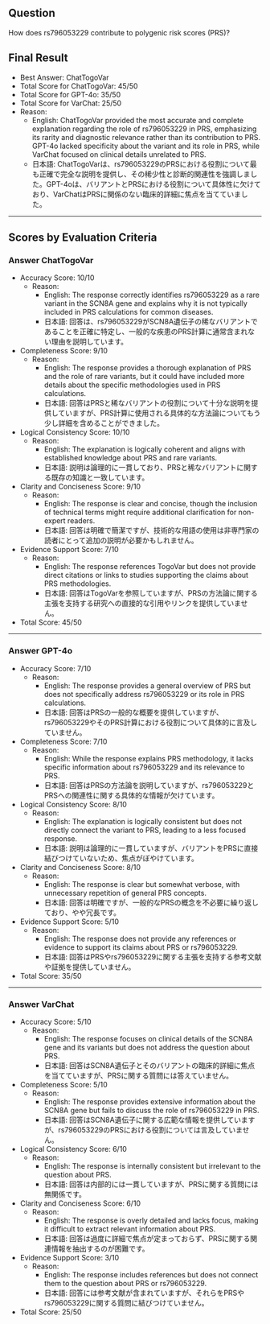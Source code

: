 ## Question

How does rs796053229 contribute to polygenic risk scores (PRS)?

## Final Result

- Best Answer: ChatTogoVar
- Total Score for ChatTogoVar: 45/50
- Total Score for GPT-4o: 35/50
- Total Score for VarChat: 25/50
- Reason:
  - English: ChatTogoVar provided the most accurate and complete explanation regarding the role of rs796053229 in PRS, emphasizing its rarity and diagnostic relevance rather than its contribution to PRS. GPT-4o lacked specificity about the variant and its role in PRS, while VarChat focused on clinical details unrelated to PRS.
  - 日本語: ChatTogoVarは、rs796053229のPRSにおける役割について最も正確で完全な説明を提供し、その稀少性と診断的関連性を強調しました。GPT-4oは、バリアントとPRSにおける役割について具体性に欠けており、VarChatはPRSに関係のない臨床的詳細に焦点を当てていました。

---

## Scores by Evaluation Criteria

### Answer ChatTogoVar
- Accuracy Score: 10/10
  - Reason: 
    - English: The response correctly identifies rs796053229 as a rare variant in the SCN8A gene and explains why it is not typically included in PRS calculations for common diseases.
    - 日本語: 回答は、rs796053229がSCN8A遺伝子の稀なバリアントであることを正確に特定し、一般的な疾患のPRS計算に通常含まれない理由を説明しています。
- Completeness Score: 9/10
  - Reason: 
    - English: The response provides a thorough explanation of PRS and the role of rare variants, but it could have included more details about the specific methodologies used in PRS calculations.
    - 日本語: 回答はPRSと稀なバリアントの役割について十分な説明を提供していますが、PRS計算に使用される具体的な方法論についてもう少し詳細を含めることができました。
- Logical Consistency Score: 10/10
  - Reason: 
    - English: The explanation is logically coherent and aligns with established knowledge about PRS and rare variants.
    - 日本語: 説明は論理的に一貫しており、PRSと稀なバリアントに関する既存の知識と一致しています。
- Clarity and Conciseness Score: 9/10
  - Reason: 
    - English: The response is clear and concise, though the inclusion of technical terms might require additional clarification for non-expert readers.
    - 日本語: 回答は明確で簡潔ですが、技術的な用語の使用は非専門家の読者にとって追加の説明が必要かもしれません。
- Evidence Support Score: 7/10
  - Reason: 
    - English: The response references TogoVar but does not provide direct citations or links to studies supporting the claims about PRS methodologies.
    - 日本語: 回答はTogoVarを参照していますが、PRSの方法論に関する主張を支持する研究への直接的な引用やリンクを提供していません。
- Total Score: 45/50

---

### Answer GPT-4o
- Accuracy Score: 7/10
  - Reason: 
    - English: The response provides a general overview of PRS but does not specifically address rs796053229 or its role in PRS calculations.
    - 日本語: 回答はPRSの一般的な概要を提供していますが、rs796053229やそのPRS計算における役割について具体的に言及していません。
- Completeness Score: 7/10
  - Reason: 
    - English: While the response explains PRS methodology, it lacks specific information about rs796053229 and its relevance to PRS.
    - 日本語: 回答はPRSの方法論を説明していますが、rs796053229とPRSへの関連性に関する具体的な情報が欠けています。
- Logical Consistency Score: 8/10
  - Reason: 
    - English: The explanation is logically consistent but does not directly connect the variant to PRS, leading to a less focused response.
    - 日本語: 説明は論理的に一貫していますが、バリアントをPRSに直接結びつけていないため、焦点がぼやけています。
- Clarity and Conciseness Score: 8/10
  - Reason: 
    - English: The response is clear but somewhat verbose, with unnecessary repetition of general PRS concepts.
    - 日本語: 回答は明確ですが、一般的なPRSの概念を不必要に繰り返しており、やや冗長です。
- Evidence Support Score: 5/10
  - Reason: 
    - English: The response does not provide any references or evidence to support its claims about PRS or rs796053229.
    - 日本語: 回答はPRSやrs796053229に関する主張を支持する参考文献や証拠を提供していません。
- Total Score: 35/50

---

### Answer VarChat
- Accuracy Score: 5/10
  - Reason: 
    - English: The response focuses on clinical details of the SCN8A gene and its variants but does not address the question about PRS.
    - 日本語: 回答はSCN8A遺伝子とそのバリアントの臨床的詳細に焦点を当てていますが、PRSに関する質問には答えていません。
- Completeness Score: 5/10
  - Reason: 
    - English: The response provides extensive information about the SCN8A gene but fails to discuss the role of rs796053229 in PRS.
    - 日本語: 回答はSCN8A遺伝子に関する広範な情報を提供していますが、rs796053229のPRSにおける役割については言及していません。
- Logical Consistency Score: 6/10
  - Reason: 
    - English: The response is internally consistent but irrelevant to the question about PRS.
    - 日本語: 回答は内部的には一貫していますが、PRSに関する質問には無関係です。
- Clarity and Conciseness Score: 6/10
  - Reason: 
    - English: The response is overly detailed and lacks focus, making it difficult to extract relevant information about PRS.
    - 日本語: 回答は過度に詳細で焦点が定まっておらず、PRSに関する関連情報を抽出するのが困難です。
- Evidence Support Score: 3/10
  - Reason: 
    - English: The response includes references but does not connect them to the question about PRS or rs796053229.
    - 日本語: 回答には参考文献が含まれていますが、それらをPRSやrs796053229に関する質問に結びつけていません。
- Total Score: 25/50